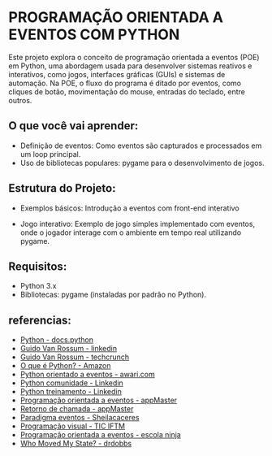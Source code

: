 # PROGRAMAÇÃO ORIENTADA A EVENTOS COM PYTHON

Este projeto explora o conceito de programação orientada a eventos (POE) em Python, uma abordagem usada para desenvolver sistemas reativos e interativos, como jogos, interfaces gráficas (GUIs) e sistemas de automação. Na POE, o fluxo do programa é ditado por eventos, como cliques de botão, movimentação do mouse, entradas do teclado, entre outros.

## O que você vai aprender:
* Definição de eventos: Como eventos são capturados e processados em um loop principal.
* Uso de bibliotecas populares: pygame para o desenvolvimento de jogos.

## Estrutura do Projeto:
* Exemplos básicos: Introdução a eventos com front-end interativo

* Jogo interativo: Exemplo de jogo simples implementado com eventos, onde o jogador interage com o ambiente em tempo real utilizando pygame.

## Requisitos:
* Python 3.x
* Bibliotecas: pygame (instaladas por padrão no Python).

## referencias:
* <a href="https://docs.python.org/pt-br/3/tutorial/" class="linkFooter">Python - docs.python</a>
* <a href="https://www.linkedin.com/in/guido-van-rossum-4a0756/" class="linkFooter">Guido Van Rossum - linkedin</a>
* <a href="https://techcrunch.com/2012/12/07/dropbox-guido-van-rossum-python/" class="linkFooter">Guido Van Rossum - techcrunch</a>
* <a href="https://techcrunch.https://aws.amazon.com/pt/what-is/python/#:~:text=Guido%20Van%20Rossum%2C%20um%20programador,manter%20ocupado%20durante%20o%20Natal./2012/12/07/dropbox-guido-van-rossum-python/" class="linkFooter">O que é Python? - Amazon</a>
* <a href="https://awari.com.br/python-orientado-a-eventos-aprenda-a-programar-de-forma-dinamica/" class="linkFooter">Python orientado a eventos - awari.com</a>
* <a href="https://www.linkedin.com/company/apyb/?originalSubdomain=br" class="linkFooter">Python comunidade - Linkedin</a>
* <a href="https://www.linkedin.com/learning/topics/python?originalSubdomain=br" class="linkFooter">Python treinamento - Linkedin</a>
* <a href="https://appmaster.io/pt/glossary/programacao-orientada-a-eventos" class="linkFooter">Programação orientada a eventos - appMaster</a>
* <a href="https://appmaster.io/pt/glossary/inferno-de-retorno-de-chamada" class="linkFooter">Retorno de chamada - appMaster</a>
* <a href="https://sheilacaceres.com/courses/pl/aula9/PL-9-ParadigmaEventos.pdf" class="linkFooter">Paradigma eventos - Sheilacaceres</a>
* <a href="https://www.esj.eti.br/IFTM/Disciplinas/Grau02/PV/PV_Unidade_13.pdf" class="linkFooter">Programação visual - TIC IFTM </a>
* <a href="https://blog.escolaninjawp.com.br/glossario/o-que-e-programacao-orientada-a-eventos/" class="linkFooter">Programação orientada a eventos - escola ninja</a>
* <a href="https://drdobbs.com/who-moved-my-state/184401643" class="linkFooter">Who Moved My State? - drdobbs</a>
